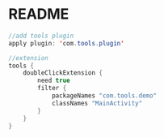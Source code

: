 README
===========================
```Java
//add tools plugin
apply plugin: 'com.tools.plugin'

//extension
tools {
    doubleClickExtension {
        need true
        filter {
            packageNames "com.tools.demo"
            classNames "MainActivity"
        }
    }
}